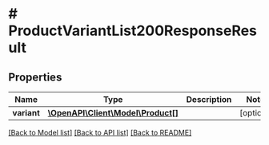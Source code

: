 # # ProductVariantList200ResponseResult

## Properties

Name | Type | Description | Notes
------------ | ------------- | ------------- | -------------
**variant** | [**\OpenAPI\Client\Model\Product[]**](Product.md) |  | [optional]

[[Back to Model list]](../../README.md#models) [[Back to API list]](../../README.md#endpoints) [[Back to README]](../../README.md)
